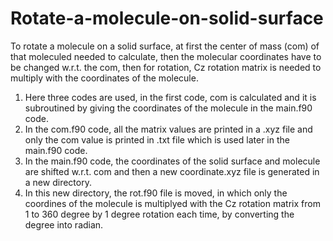 # Rotate-a-molecule-on-solid-surface
To rotate a molecule on a solid surface, at first the center of mass (com) of that moleculed needed to calculate, then the molecular coordinates have to be changed w.r.t. the com, then for rotation, Cz rotation matrix is needed to multiply with the coordinates of the molecule.

1. Here three codes are used, in the first code, com is calculated and it is subroutined by giving the coordinates of the molecule in the main.f90 code.
2. In the com.f90 code, all the matrix values are printed in a .xyz file and only the com value is printed in .txt file which is used later in the main.f90 code.
3. In the main.f90 code, the coordinates of the solid surface and molecule are shifted w.r.t. com and then a new coordinate.xyz file is generated in a new directory.
4. In this new directory, the rot.f90 file is moved, in which only the coordines of the molecule is multiplyed with the Cz rotation matrix from 1 to 360 degree by 1 degree rotation each time, by converting the degree into radian.
